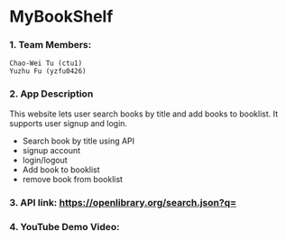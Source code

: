 # MyBookShelf

### 1. Team Members: 
    Chao-Wei Tu (ctu1) 
    Yuzhu Fu (yzfu0426)

### 2. App Description
This website lets user search books by title and add books to booklist. It supports user signup and login.

* Search book by title using API
* signup account
* login/logout
* Add book to booklist 
* remove book from booklist

### 3. API link: https://openlibrary.org/search.json?q=

### 4. YouTube Demo Video: 

